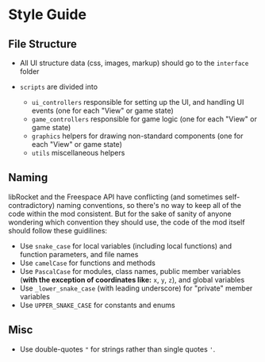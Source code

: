 # Style Guide

## File Structure

- All UI structure data (css, images, markup) should go to the `interface` folder

- `scripts` are divided into

  - `ui_controllers` responsible for setting up the UI, and handling UI events (one for each "View" or game state)
  - `game_controllers` responsible for game logic  (one for each "View" or game state)
  - `graphics` helpers for drawing non-standard components  (one for each "View" or game state)
  - `utils` miscellaneous helpers

## Naming

libRocket and the Freespace API have conflicting (and sometimes self-contradictory) naming conventions, so there's no way to keep all of the code within the mod consistent. But for the sake of sanity of anyone wondering which convention they should use, the code of the mod itself should follow these guidilines:

- Use `snake_case` for local variables (including local functions) and function parameters, and file names
- Use `camelCase` for functions and methods
- Use `PascalCase` for modules, class names, public member variables (**with the exception of coordinates like:** `x`, `y`, `z`), and global variables
- Use `_lower_snake_case` (with leading underscore) for "private" member variables
- Use `UPPER_SNAKE_CASE` for constants and enums

## Misc

- Use double-quotes `"` for strings rather than single quotes `'`.